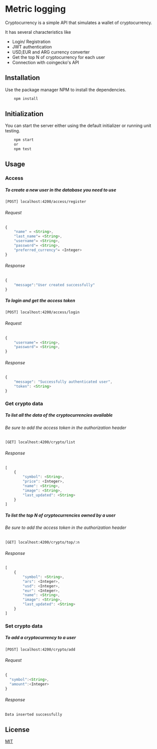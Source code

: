 # Metric logging

Cryptocurrency is a simple API that simulates a wallet of cryptocurrency.

It has several characteristics like 

* Login/ Registration
* JWT authentication
* USD,EUR and ARG currency converter
* Get the top N of cryptocurrency for each user
* Connection with coingecko's API

## Installation

Use the package manager NPM to install the dependencies.

```bash
    npm install
```

## Initialization

You can start the server either using the default initializer or running unit testing.

```bash
    npm start 
    or
    npm test
```

## Usage
### Access
##### To create a new user in the database you need to use
```curl
[POST] localhost:4200/access/register
```
###### Request
```javascript
{
    "name" = <String>,
    "last_name"= <String>,
    "username"= <String>,
    "password"= <String>,
    "preferred_currency"= <Integer>
}
```
###### Response

```javascript
{
    "message":"User created successfully"    
}
```

##### To login and get the access token
```curl
[POST] localhost:4200/access/login
```
###### Request
```javascript
{
    "username"= <String>,
    "password"= <String>,
}
```
###### Response

```javascript
{
    "message": "Successfully authenticated user",
    "token": <String>
}
```
### Get crypto data
##### To list all the data of the cryptocurrencies available
###### Be sure to add the access token in the authorization header 
```curl
[GET] localhost:4200/crypto/list
```
###### Response

```javascript
[
    {
        "symbol": <String>,
        "price": <Integer>,
        "name": <String>,
        "image": <String>,
        "last_updated": <String>
    }
]
```
##### To list the top N of cryptocurrencies owned by a user
###### Be sure to add the access token in the authorization header 
```curl
[GET] localhost:4200/crypto/top/:n
```
###### Response

```javascript
[
    {
        "symbol": <String>,
        "ars": <Integer>,
        "usd": <Integer>,
        "eur": <Integer>,
        "name": <String>,
        "image": <String>,
        "last_updated": <String>
    }
]
```

### Set crypto data
##### To add a cryptocurrency to a user
```curl
[POST] localhost:4200/crypto/add
```
###### Request
```javascript
{
  "symbol":<String>,
  "amount":<Integer>
}
```
###### Response

```javascript
Data inserted successfully
```

## License
[MIT](https://choosealicense.com/licenses/mit/)